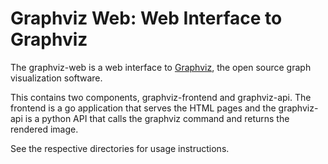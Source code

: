 # Graphviz Web: Web Interface to Graphviz


The graphviz-web is a web interface to [Graphviz](https://graphviz.org/), the open source graph visualization software.

This contains two components, graphviz-frontend and graphviz-api. The frontend is a go application that serves the HTML pages and the graphviz-api is a python API that calls the graphviz command and returns the rendered image.

See the respective directories for usage instructions.
